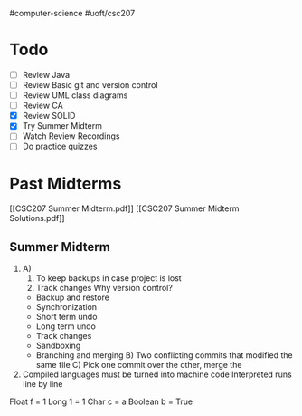 #computer-science #uoft/csc207 

# Todo 
- [ ]  Review Java
- [ ] Review Basic git and version control
- [ ] Review UML class diagrams
- [ ] Review CA
- [x] Review SOLID
- [x] Try Summer Midterm
- [ ] Watch Review Recordings
- [ ] Do practice quizzes
# Past Midterms
[[CSC207 Summer Midterm.pdf]]
[[CSC207 Summer Midterm Solutions.pdf]]

## Summer Midterm 
1. 
	A) 
	1. To keep backups in case project is lost
	2. Track changes
	Why version control?
	- Backup and restore
	- Synchronization
	- Short term undo
	- Long term undo
	- Track changes
	- Sandboxing
	- Branching and merging
	B) Two conflicting commits that modified the same file
	C) Pick one commit over the other, merge the 
2. 
	Compiled languages must be turned into machine code
	Interpreted runs line by line

Float f = 1
Long 1 = 1
Char c = a
Boolean b = True